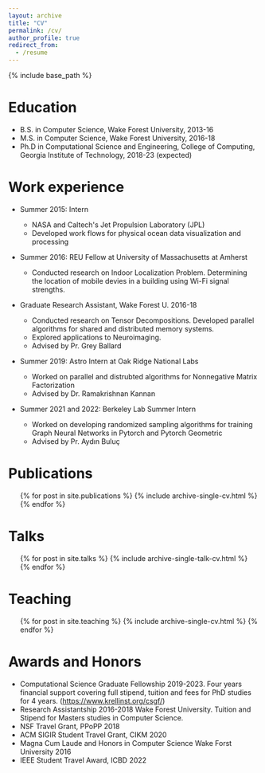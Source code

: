 ```yaml
---
layout: archive
title: "CV"
permalink: /cv/
author_profile: true
redirect_from:
  - /resume
---
```


{% include base_path %}

Education
======
* B.S. in Computer Science, Wake Forest University, 2013-16
* M.S. in Computer Science, Wake Forest University, 2016-18
* Ph.D in Computational Science and Engineering, College of Computing, Georgia Institute of Technology, 2018-23 (expected)

Work experience
======
* Summer 2015: Intern
  * NASA and Caltech's Jet Propulsion Laboratory (JPL)
  * Developed work flows for physical ocean data visualization and processing

* Summer 2016: REU Fellow at University of Massachusetts at Amherst
  * Conducted research on Indoor Localization Problem. Determining the location of mobile devies in a building using Wi-Fi signal strengths.

* Graduate Research Assistant, Wake Forest U. 2016-18
  * Conducted research on Tensor Decompositions. Developed parallel algorithms for shared and distributed memory systems.
  * Explored applications to Neuroimaging.
  * Advised by Pr. Grey Ballard

* Summer 2019: Astro Intern at Oak Ridge National Labs
  * Worked on parallel and distrubted algorithms for Nonnegative Matrix Factorization
  * Advised by Dr. Ramakrishnan Kannan

* Summer 2021 and 2022: Berkeley Lab Summer Intern
  * Worked on developing randomized sampling algorithms for training Graph Neural Networks in Pytorch and Pytorch Geometric
  * Advised by Pr. Aydın Buluç

Publications
======
  <ul>{% for post in site.publications %}
    {% include archive-single-cv.html %}
  {% endfor %}</ul>
  
Talks
======
  <ul>{% for post in site.talks %}
    {% include archive-single-talk-cv.html %}
  {% endfor %}</ul>
  
Teaching
======
  <ul>{% for post in site.teaching %}
    {% include archive-single-cv.html %}
  {% endfor %}</ul>
 
Awards and Honors
======
* Computational Science Graduate Fellowship 2019-2023. Four years financial support covering full stipend, tuition and fees for PhD studies for 4 years. (https://www.krellinst.org/csgf/)
* Research Assistantship 2016-2018 Wake Forest University. Tuition and Stipend for Masters studies in Computer Science.
* NSF Travel Grant, PPoPP 2018
* ACM SIGIR Student Travel Grant, CIKM 2020
* Magna Cum Laude and Honors in Computer Science Wake Forst University 2016
* IEEE Student Travel Award, ICBD 2022
